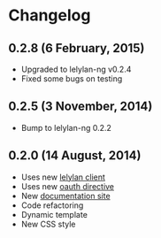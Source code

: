 # Changelog

## 0.2.8 (6 February, 2015)

* Upgraded to lelylan-ng v0.2.4
* Fixed some bugs on testing

## 0.2.5 (3 November, 2014)

* Bump to lelylan-ng 0.2.2

## 0.2.0 (14 August, 2014)

* Uses new [lelylan client](http://lelylan.github.io/lelylan-ng/)
* Uses new [oauth directive](http://andreareginato.github.io/oauth-ng/)
* New [documentation site](http://lelylan.github.com/device-directive-ng)
* Code refactoring
* Dynamic template
* New CSS style
